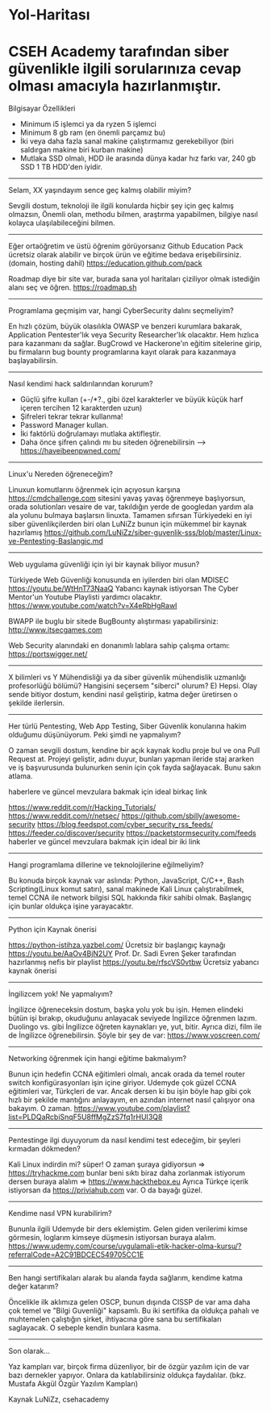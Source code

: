 # Yol-Haritası
# CSEH Academy tarafından siber güvenlikle ilgili sorularınıza cevap olması amacıyla hazırlanmıştır.

Bilgisayar Özellikleri

- Minimum i5 işlemci ya da ryzen 5 işlemci
- Minimum 8 gb ram (en önemli parçamız bu)
- İki veya daha fazla sanal makine çalıştırmamız gerekebiliyor (biri saldırgan makine biri kurban makine)
- Mutlaka SSD olmalı, HDD ile arasında dünya kadar hız farkı var, 240 gb SSD 1 TB HDD'den iyidir.

-----------------------------------------------------------------------

Selam, XX yaşındayım sence geç kalmış olabilir miyim?

Sevgili dostum, teknoloji ile ilgili konularda hiçbir şey için geç kalmış olmazsın, 
Önemli olan, methodu bilmen, araştırma yapabilmen, bilgiye nasıl kolayca ulaşılabileceğini bilmen.

------------------------------

Eğer ortaöğretim ve üstü öğrenim görüyorsanız 
Github Education Pack ücretsiz olarak alabilir ve birçok ürün ve eğitime bedava erişebilirsiniz.
(domain, hosting dahil) 
https://education.github.com/pack

Roadmap diye bir site var, burada sana yol haritaları çiziliyor olmak istediğin alanı seç ve öğren. 
https://roadmap.sh

----------------------------------

Programlama geçmişim var, hangi CyberSecurity dalını seçmeliyim?

En hızlı çözüm, büyük olasılıkla OWASP ve benzeri kurumlara bakarak, 
Application Pentester'lık veya Security Researcher'lık olacaktır. 
Hem hızlıca para kazanmanı da sağlar. 
BugCrowd ve Hackerone'ın eğitim sitelerine girip, 
bu firmaların bug bounty programlarına kayıt olarak para kazanmaya başlayabilirsin.

-------------------------------------

Nasıl kendimi hack saldırılarından korurum?

- Güçlü şifre kullan (+-/*?., gibi özel karakterler ve büyük küçük harf içeren tercihen 12 karakterden uzun)
- Şifreleri tekrar tekrar kullanma!
- Password Manager kullan.
- İki faktörlü doğrulamayı mutlaka aktifleştir.
- Daha önce şifren çalındı mı bu siteden öğrenebilirsin --> https://haveibeenpwned.com/

---------------------------------------

Linux'u Nereden öğreneceğim?

Linuxun komutlarını öğrenmek için açıyosun karşına https://cmdchallenge.com sitesini 
yavaş yavaş öğrenmeye başlıyorsun, 
orada solutionları vesaire de var, 
takıldığın yerde de googledan yardım ala ala yolunu bulmaya başlarsın linuxta. 
Tamamen sıfırsan Türkiyedeki en iyi siber güvenlikçilerden biri olan LuNiZz bunun için mükemmel bir kaynak hazırlamış
https://github.com/LuNiZz/siber-guvenlik-sss/blob/master/Linux-ve-Pentesting-Baslangic.md

----------------------------------------

Web uygulama güvenliği için iyi bir kaynak biliyor musun?

Türkiyede Web Güvenliği konusunda en iyilerden biri olan MDISEC 
https://youtu.be/WtHnT73NaaQ
Yabancı kaynak istiyorsan The Cyber Mentor'un Youtube Playlisti yardımcı olacaktır.
https://www.youtube.com/watch?v=X4eRbHgRawI

BWAPP ile buglu bir sitede BugBounty alıştırması yapabilirsiniz:
http://www.itsecgames.com

Web Security alanındaki en donanımlı lablara sahip çalışma ortamı:
https://portswigger.net/

------------------------------------------

X bilimleri vs Y Mühendisliği ya da siber güvenlik mühendislik uzmanlığı profesorlüğü bölümü? Hangisini seçersem "siberci" olurum?
E) Hepsi. Olay sende bitiyor dostum, kendini nasıl geliştirip, katma değer üretirsen o şekilde ilerlersin.

------------------------------------------

Her türlü Pentesting, Web App Testing, Siber Güvenlik konularına hakim olduğumu düşünüyorum. 
Peki şimdi ne yapmalıyım?

O zaman sevgili dostum, kendine bir açık kaynak kodlu proje bul ve ona Pull Request at. 
Projeyi geliştir, adını duyur, bunları yapman ileride staj ararken ve iş başvurusunda bulunurken senin için çok fayda sağlayacak. 
Bunu sakın atlama.

haberlere ve güncel mevzulara bakmak için ideal birkaç link

https://www.reddit.com/r/Hacking_Tutorials/
https://www.reddit.com/r/netsec/
https://github.com/sbilly/awesome-security
https://blog.feedspot.com/cyber_security_rss_feeds/
https://feeder.co/discover/security
https://packetstormsecurity.com/feeds
haberler ve güncel mevzulara bakmak için ideal bir iki link

-------------------------------------------

Hangi programlama dillerine ve teknolojilerine eğilmeliyim?

Bu konuda birçok kaynak var aslında: Python, JavaScript, C/C++, Bash Scripting(Linux komut satırı), 
sanal makinede Kali Linux çalıştırabilmek, temel CCNA ile network bilgisi SQL hakkında fikir sahibi olmak. 
Başlangıç için bunlar oldukça işine yarayacaktır.

--------------------------------------------

Python için Kaynak önerisi

https://python-istihza.yazbel.com/ Ücretsiz bir başlangıç kaynağı
https://youtu.be/AaOv4BjN2UY Prof. Dr. Sadi Evren Şeker tarafından hazırlanmış nefis bir playlist
https://youtu.be/rfscVS0vtbw Ücretsiz yabancı kaynak önerisi

---------------------------------------------

İngilizcem yok! Ne yapmalıyım?

İngilizce öğreneceksin dostum, başka yolu yok bu işin. Hemen elindeki bütün işi bırakıp, okuduğunu anlayacak seviyede İngilizce öğrenmen lazım. 
Duolingo vs. gibi İngilizce öğreten kaynakları ye, yut, bitir. Ayrıca dizi, film ile de İngilizce öğrenebilirsin.
Şöyle bir şey de var: https://www.voscreen.com/

----------------------------------------------

Networking öğrenmek için hangi eğitime bakmalıyım?

Bunun için hedefin CCNA eğitimleri olmalı, 
ancak orada da temel router switch konfigürasyonları işin içine giriyor. 
Udemyde çok güzel CCNA eğitimleri var, Türkçleri de var. 
Ancak dersen ki bu işin böyle hap gibi çok hızlı bir şekilde mantığını anlayayım, 
en azından internet nasıl çalışıyor ona bakayım. O zaman.
https://www.youtube.com/playlist?list=PLDQaRcbiSnqF5U8ffMgZzS7fq1rHUI3Q8

----------------------------------------------

Pentestinge ilgi duyuyorum da nasıl kendimi test edeceğim, bir şeyleri kırmadan dökmeden?

Kali Linux indirdin mi? süper! O zaman şuraya gidiyorsun => https://tryhackme.com
bunlar beni sıktı biraz daha zorlanmak istiyorum dersen buraya alalım => https://www.hackthebox.eu
Ayrıca Türkçe içerik istiyorsan da https://priviahub.com var. O da bayağı güzel.

----------------------------------------------

Kendime nasıl VPN kurabilirim?

Bununla ilgili Udemyde bir ders eklemiştim.
Gelen giden verilerimi kimse görmesin,
loglarım kimseye düşmesin istiyorsan buraya alalım.
https://www.udemy.com/course/uygulamali-etik-hacker-olma-kursu/?referralCode=A2C91BDCEC549705CC1E

----------------------------------------------

Ben hangi sertifikaları alarak bu alanda fayda sağlarım, kendime katma değer katarım?

Öncelikle ilk aklımıza gelen OSCP, bunun dışında CISSP de var ama daha çok temel ve "Bilgi Guvenliği" kapsamlı. 
Bu iki sertifika da oldukça pahalı ve muhtemelen çalıştığın şirket, ihtiyacına göre sana bu sertifikaları saglayacak. 
O sebeple kendin bunlara kasma.

----------------------------------------------

Son olarak...

Yaz kampları var, birçok firma düzenliyor, bir de özgür yazılım için de var bazı dernekler yapıyor.
Onlara da katılabilirsiniz oldukça faydalılar.
(bkz. Mustafa Akgül Özgür Yazılım Kampları)

Kaynak LuNiZz, csehacademy
